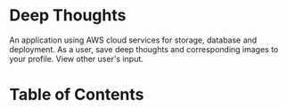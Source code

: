 # Deep Thoughts 
An application using AWS cloud services for storage, database and deployment. As a user, save deep thoughts and corresponding images to your profile. View other user's input.

# Table of Contents
